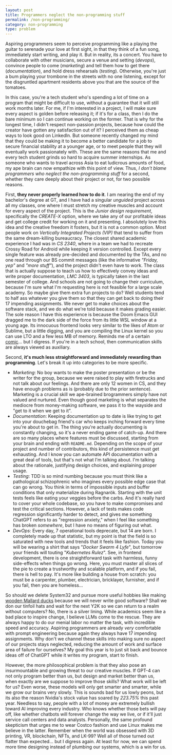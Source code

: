 ```yaml
---
layout: post
title: Programmers neglect the non-programming stuff
permalink: /non-programming/
category: non-programming
type: problem
---
```


Aspiring programmers seem to perceive programming like a playing the guitar to serenade your love at first sight, in that they think of a fun song, immediately start writing, and play it. But in reality, its a concert. You have to collaborate with other musicians, secure a venue and setting (*devops*), convince people to come (*marketing*) and tell them how to get there (*documentation*), and hold dress rehearsals (*testing*). Otherwise, you're just a bum playing your trombone in the streets with no one listening, except for the disgruntled apartment residents above you that are the source of the tomatoes.

In this case, you're a tech student who's spending a lot of time on a program that might be difficult to use, without a guarantee that it will still work months later. For me, if I'm interested in a project, I will make sure every aspect is golden before releasing it; if it's for a class, then I do the bare minimum so I can continue working on the former. That is why for the longest time, I didn't respect non-passion projects, because how could the creator have gotten any satisfaction out of it? I perceived them as cheap ways to look good on LinkedIn. But someone recently changed my mind that they could be making it to become a better candidate for a job to secure financial stability at a younger age, or to meet people that they will eventually work passionately with. These are the same reasons that me and every tech student grinds so hard to acquire summer internships. As someone who wants to travel across Asia to eat ludicrous amounts of food, my ape brain can now empathize with this point of view. Thus, *I don't blame programmers who neglect the non-programming stuff* for a second, whether they care deeply about their project or not, for two possible reasons. 

First, **they never properly learned how to do it**. I am nearing the end of my bachelor's degree at GT, and I have had a singular *unguided* project across all my classes, one where I must stretch my creative muscles and account for every aspect of the project. This is the *Junior design requirement*, specifically the *CREATE-X* option, where we take any of our profitable ideas and get college credit for working on it and presenting. I absolutely love this idea and the creative freedom it fosters, but it is not a common option. Most people work on *Vertically Integrated Projects (VIP)* that tend to suffer from the same dream-killing bureaucracy. The closest shared academic experience I had was in *CS 2340*, where in a team we had to recreate Crossy Road for Android while keeping it version controlled. Except every single feature was already pre-decided and documented by the TAs, and no one read through our BS commit messages (like the informative *"Friday, yep"* and *"more stuff"*), and the project didn't even have to work. The class that is actually suppose to teach us how to effectively convey ideas and write proper documentation, *LMC 3403*, is typically taken in the last semester of college. And schools are not going to change their curriculum, because I'm sure what I'm requesting here is not feasible for a large scale academy. So maybe give them extra fun projects to do? Well students tend to half ass whatever you give them so that they can get back to doing their 17 impending assignments. We never get to make choices about the software stack, and we do what we're told because it makes grading easier. The sole reason I have this experience is because the Doom Emacs GUI dragged me to the dark side of the force from its little WSL window at a young age. Its innocuous frontend looks very similar to the likes of Atom or Sublime, but a little digging, and you are compiling the Linux kernel so you can use LTO and a few less MB of memory. Reminds me of a certain [comic](https://xkcd.com/456/)... but I digress. If you're in a tech school, then communication skills are always viewed as auxiliary.

Second, **it's much less straightforward and immediately rewarding than programming**. Let's break it up into categories to be more specific.
* *Marketing*: No boy wants to make the poster presentation or be the writer for the group, because we were raised to play with firetrucks and not talk about our feelings. And there are only 12 women in CS, and they have enough problems as is (probably due to the prior sentence). Marketing is a crucial skill we ape-brained brogrammers simply have not valued and nurtured. Even though good marketing is what separates the mediocre from money-making software, we pass it to the wayside and "get to it when we get to it".
* *Documentation*: Keeping documentation up to date is like trying to get into your douchebag friend's car who keeps inching forward every time you're about to get in. The thing you're actually documenting is constantly changing, so it's a never ending game of catch-up. And there are so many places where features must be discussed, starting from your brain and ending with `README.md`. Depending on the scope of your project and number of contributors, this kind of persistence must get exhausting. And I know you can automate API documentation with a great deal of tools, but that's not what I'm talking about. I'm talking about the rationale, justifying design choices, and explaining proper usage.
* *Testing*: TDD is so mind numbing because you must think like a pathological schizophrenic who imagines every possible edge case that can go wrong. You think in terms of impossible inputs and buffer conditions that only materialize during Ragnarök. Starting with the unit tests feels like eating your veggies before the carbs. And it's really hard to cover your whole codebase, so you have to make compromises and test the critical sections. However, a lack of tests makes code regression significantly harder to detect, and gives me something ChatGPT refers to as "regression anxiety," when I feel like something has broken *somewhere*, but I have no means of figuring out what.
* *DevOps*: Every day, 7 operational tools deprecate, but 14 are born. I completely made up that statistic, but my point is that the field is so saturated with new tools and trends that it feels like fashion. Today you will be wearing a shirt that says "*Docker Swarm 4 Lyfe*", but tomorrow your friends will touting "*Kubernetes Rulez*". See, in frontend development, there is one straightforward task with harmless, funny side-effects when things go wrong. Here, you must master all slices of the pie to create a trustworthy and scalable platform, and if you fail, there is hell to pay. It's more like building a house from scratch: you must be a carpenter, plumber, electrician, bricklayer, furnisher, and if you fail, then you are homeless...

So should we delete System32 and pursue more useful hobbies like making [wooden Mallard ducks](https://www.thewoodcarverscabin.com/workshop/how-to-make-a-duck-decoy/) because we will never write good software? Shall we don our tinfoil hats and wait for the next Y2K so we can return to a realm without computers? No, there is a silver lining. While academics seem like a bad place to inspire change, I believe LLMs come to the rescue. They are always happy to do our menial labor no matter the task, with incredible speed and accuracy. Aspiring programmers are already *very* comfortable with prompt engineering because again they always have 17 impending assignments. Why don't we channel these skills into making sure no aspect of our projects stays neglected, reducing the amount of work and surface area of failure for ourselves? My goal this year is to just sit back and bounce ideas off of ChatGPT while it writes my program, start to finish. 

However, the more philosophical problem is that they also pose an insurmountable and growing threat to our creative muscles. If GPT-4 can not only program better than us, but design and market better than us, when exactly are we suppose to improve those skills? What work will be left for us? Even worse, these models will only get smarter and smarter, while we grow our brains very slowly. This is sounds bad for us lowly peons, but its also the reason Nvidia's stock value has soared by *223.75%* this past year. Needless to say, people with a lot of money are extremely bullish toward AI improving every industry. Who knows whether those bets will pay off, like whether chatbots will forever change the way we live, or if it'll just service call centers and data analysts. Personally, the same profound skepticism that urges me to wear Costco fashion and use Linux makes me believe in the latter. Remember when the world was obsessed with 3D printing, VR, blockchain, NFTs, and LK-99? Well all of those turned out flatter than expected... but I digress again. At least for now, we can spend more time designing instead of plumbing our systems, which is a win for us.
